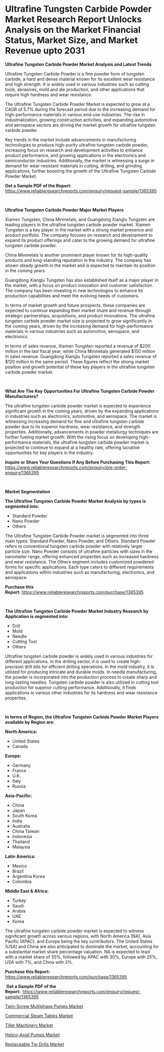 <p><h1>Ultrafine Tungsten Carbide Powder Market Research Report Unlocks Analysis on the Market Financial Status, Market Size, and Market Revenue upto 2031</h1></p><p><strong>Ultrafine Tungsten Carbide Powder Market Analysis and Latest Trends</strong></p>
<p><p>Ultrafine Tungsten Carbide Powder is a fine powder form of tungsten carbide, a hard and dense material known for its excellent wear resistance and high strength. It is widely used in various industries such as cutting tools, abrasives, mold and die production, and other applications that require high hardness and wear resistance.</p><p>The Ultrafine Tungsten Carbide Powder Market is expected to grow at a CAGR of 5.7% during the forecast period due to the increasing demand for high-performance materials in various end-use industries. The rise in industrialization, growing construction activities, and expanding automotive and aerospace sectors are driving the market growth for ultrafine tungsten carbide powder.</p><p>Key trends in the market include advancements in manufacturing technologies to produce high-purity ultrafine tungsten carbide powder, increasing focus on research and development activities to enhance product performance, and growing applications in the electronics and semiconductor industries. Additionally, the market is witnessing a surge in demand for wear-resistant materials in cutting, drilling, and grinding applications, further boosting the growth of the Ultrafine Tungsten Carbide Powder Market.</p></p>
<p><strong>Get a Sample PDF of the Report:&nbsp;</strong> <a href="https://www.reliableresearchreports.com/enquiry/request-sample/1365395">https://www.reliableresearchreports.com/enquiry/request-sample/1365395</a></p>
<p>&nbsp;</p>
<p><strong>Ultrafine Tungsten Carbide Powder Major Market Players</strong></p>
<p><p>Xiamen Tungsten, China Minmetals, and Guangdong Xianglu Tungsten are leading players in the ultrafine tungsten carbide powder market. Xiamen Tungsten is a key player in the market with a strong market presence and product portfolio. The company focuses on research and development to expand its product offerings and cater to the growing demand for ultrafine tungsten carbide powder.</p><p>China Minmetals is another prominent player known for its high-quality products and long-standing reputation in the industry. The company has shown steady growth in the market and is expected to maintain its position in the coming years.</p><p>Guangdong Xianglu Tungsten has also established itself as a major player in the market, with a focus on product innovation and customer satisfaction. The company has been investing in new technologies to enhance its production capabilities and meet the evolving needs of customers.</p><p>In terms of market growth and future prospects, these companies are expected to continue expanding their market share and revenue through strategic partnerships, acquisitions, and product innovations. The ultrafine tungsten carbide powder market size is projected to grow significantly in the coming years, driven by the increasing demand for high-performance materials in various industries such as automotive, aerospace, and electronics.</p><p>In terms of sales revenue, Xiamen Tungsten reported a revenue of $200 million in the last fiscal year, while China Minmetals generated $150 million in sales revenue. Guangdong Xianglu Tungsten reported a sales revenue of $120 million in the same period. These figures reflect the strong market position and growth potential of these key players in the ultrafine tungsten carbide powder market.</p></p>
<p>&nbsp;</p>
<p><strong>What Are The Key Opportunities For Ultrafine Tungsten Carbide Powder Manufacturers?</strong></p>
<p><p>The ultrafine tungsten carbide powder market is expected to experience significant growth in the coming years, driven by the expanding applications in industries such as electronics, automotive, and aerospace. The market is witnessing increasing demand for fine and ultrafine tungsten carbide powder due to its superior hardness, wear resistance, and strength properties. Additionally, advancements in powder metallurgy techniques are further fueling market growth. With the rising focus on developing high-performance materials, the ultrafine tungsten carbide powder market is projected to continue to expand at a healthy rate, offering lucrative opportunities for key players in the industry.</p></p>
<p><strong>Inquire or Share Your Questions If Any Before Purchasing This Report:</strong> <a href="https://www.reliableresearchreports.com/enquiry/pre-order-enquiry/1365395">https://www.reliableresearchreports.com/enquiry/pre-order-enquiry/1365395</a></p>
<p>&nbsp;</p>
<p><strong>Market Segmentation</strong></p>
<p><strong>The Ultrafine Tungsten Carbide Powder Market Analysis by types is segmented into:</strong></p>
<p><ul><li>Standard Powder</li><li>Nano Powder</li><li>Others</li></ul></p>
<p><p>The Ultrafine Tungsten Carbide Powder market is segmented into three main types: Standard Powder, Nano Powder, and Others. Standard Powder refers to conventional tungsten carbide powder with relatively larger particle size. Nano Powder consists of ultrafine particles with sizes in the nanometer range, offering enhanced properties such as increased hardness and wear resistance. The Others segment includes customized powdered forms for specific applications. Each type caters to different requirements and applications within industries such as manufacturing, electronics, and aerospace.</p></p>
<p><strong>Purchase this Report:&nbsp;</strong><a href="https://www.reliableresearchreports.com/purchase/1365395">https://www.reliableresearchreports.com/purchase/1365395</a></p>
<p>&nbsp;</p>
<p><strong>The Ultrafine Tungsten Carbide Powder Market Industry Research by Application is segmented into:</strong></p>
<p><ul><li>Drill</li><li>Mold</li><li>Needle</li><li>Cutting Tool</li><li>Others</li></ul></p>
<p><p>Ultrafine tungsten carbide powder is widely used in various industries for different applications. In the drilling sector, it is used to create high-precision drill bits for efficient drilling operations. In the mold industry, it is utilized for producing intricate and durable molds. In needle manufacturing, the powder is incorporated into the production process to create sharp and long-lasting needles. Tungsten carbide powder is also utilized in cutting tool production for superior cutting performance. Additionally, it finds applications in various other industries for its hardness and wear resistance properties.</p></p>
<p>&nbsp;</p>
<p><strong>In terms of Region, the Ultrafine Tungsten Carbide Powder Market Players available by Region are:</strong></p>
<p>
    <p> <strong> North America: </strong>
        <ul>
            <li>United States</li>
            <li>Canada</li>
        </ul>
        </p> 
    <p> <strong> Europe: </strong>
        <ul>
            <li>Germany</li>
            <li>France</li>
            <li>U.K.</li>
            <li>Italy</li>
            <li>Russia</li>
        </ul>
        </p> 
    <p> <strong> Asia-Pacific: </strong>
        <ul>
            <li>China</li>
            <li>Japan</li>
            <li>South Korea</li>
            <li>India</li>
            <li>Australia</li>
            <li>China Taiwan</li>
            <li>Indonesia</li>
            <li>Thailand</li>
            <li>Malaysia</li>
        </ul>
        </p> 
    <p> <strong> Latin America: </strong>
        <ul>
            <li>Mexico</li>
            <li>Brazil</li>
            <li>Argentina Korea</li>
            <li>Colombia</li>
        </ul>
        </p> 
    <p> <strong> Middle East & Africa: </strong>
        <ul>
            <li>Turkey</li>
            <li>Saudi</li>
            <li>Arabia</li>
            <li>UAE</li>
            <li>Korea</li>
        </ul>
    </p>
    </p>
<p><p>The ultrafine tungsten carbide powder market is expected to witness significant growth across various regions, with North America (NA), Asia Pacific (APAC), and Europe being the key contributors. The United States (USA) and China are also anticipated to dominate the market, accounting for a substantial market share percentage valuation. NA is expected to lead with a market share of 35%, followed by APAC with 30%, Europe with 25%, USA with 7%, and China with 3%.</p></p>
<p><strong>Purchase this Report: </strong><a href="https://www.reliableresearchreports.com/purchase/1365395">https://www.reliableresearchreports.com/purchase/1365395</a></p>
<p>&nbsp;<strong>Get a Sample PDF of the Report:&nbsp;&nbsp;</strong><a href="https://www.reliableresearchreports.com/enquiry/request-sample/1365395">https://www.reliableresearchreports.com/enquiry/request-sample/1365395</a></p>
<p><strong></strong></p>
<p><p><a href="https://medium.com/@emilyarnold76/twin-screw-multiphase-pumps-market-trends-and-market-analysis-forecasted-for-period-2024-2031-463b411d1a7c">Twin-Screw Multiphase Pumps Market</a></p><p><a href="https://github.com/WillieWoodard/Market-Research-Report-List-3/blob/main/commercial-steam-tables-market.md">Commercial Steam Tables Market</a></p><p><a href="https://medium.com/@shirleygreene26/tiller-machinery-market-trends-and-market-analysis-forecasted-for-period-2024-2031-abf71786268c">Tiller Machinery Market</a></p><p><a href="https://medium.com/@emilyarnold76/helico-axial-pumps-nbsp-market-focuses-on-market-share-size-and-projected-forecast-till-2031-00221af2645f">Helico-Axial Pumps Market</a></p><p><a href="https://github.com/marloy8/Market-Research-Report-List-3/blob/main/replaceable-tip-drills-market.md">Replaceable Tip Drills Market</a></p></p>